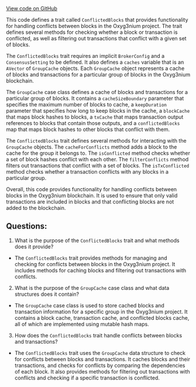 [View code on GitHub](https://github.com/alephium/alephium/flow/src/main/scala/org/alephium/flow/core/ConflictedBlocks.scala)

This code defines a trait called `ConflictedBlocks` that provides functionality for handling conflicts between blocks in the Oxyg3nium project. The trait defines several methods for checking whether a block or transaction is conflicted, as well as filtering out transactions that conflict with a given set of blocks.

The `ConflictedBlocks` trait requires an implicit `BrokerConfig` and a `ConsensusSetting` to be defined. It also defines a `caches` variable that is an `AVector` of `GroupCache` objects. Each `GroupCache` object represents a cache of blocks and transactions for a particular group of blocks in the Oxyg3nium blockchain.

The `GroupCache` case class defines a cache of blocks and transactions for a particular group of blocks. It contains a `cacheSizeBoundary` parameter that specifies the maximum number of blocks to cache, a `keepDuration` parameter that specifies how long to keep blocks in the cache, a `blockCache` that maps block hashes to blocks, a `txCache` that maps transaction output references to blocks that contain those outputs, and a `conflictedBlocks` map that maps block hashes to other blocks that conflict with them.

The `ConflictedBlocks` trait defines several methods for interacting with the `GroupCache` objects. The `cacheForConflicts` method adds a block to the cache for the group it belongs to. The `isConflicted` method checks whether a set of block hashes conflict with each other. The `filterConflicts` method filters out transactions that conflict with a set of blocks. The `isTxConflicted` method checks whether a transaction conflicts with any blocks in a particular group.

Overall, this code provides functionality for handling conflicts between blocks in the Oxyg3nium blockchain. It is used to ensure that only valid transactions are included in blocks and that conflicting blocks are not added to the blockchain.
## Questions: 
 1. What is the purpose of the `ConflictedBlocks` trait and what methods does it provide?
- The `ConflictedBlocks` trait provides methods for managing and checking for conflicts between blocks in the Oxyg3nium project. It includes methods for caching blocks and filtering out transactions with conflicts.

2. What is the purpose of the `GroupCache` case class and what data structures does it contain?
- The `GroupCache` case class is used to store cached blocks and transaction information for a specific group in the Oxyg3nium project. It contains a block cache, transaction cache, and conflicted blocks cache, all of which are implemented using mutable hash maps.

3. How does the `ConflictedBlocks` trait handle conflicts between blocks and transactions?
- The `ConflictedBlocks` trait uses the `GroupCache` data structure to check for conflicts between blocks and transactions. It caches blocks and their transactions, and checks for conflicts by comparing the dependencies of each block. It also provides methods for filtering out transactions with conflicts and checking if a specific transaction is conflicted.